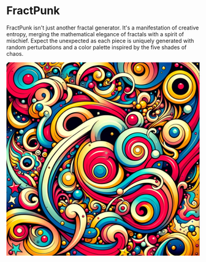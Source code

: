 # FractPunk

FractPunk isn't just another fractal generator. It's a manifestation of creative entropy, merging the mathematical elegance of fractals with a spirit of mischief. Expect the unexpected as each piece is uniquely generated with random perturbations and a color palette inspired by the five shades of chaos.

![yo](assets/hi.webp)